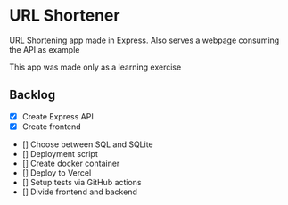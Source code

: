 # URL Shortener

URL Shortening app made in Express. Also serves a webpage consuming the API as example

This app was made only as a learning exercise

## Backlog

- [x] Create Express API
- [x] Create frontend
- [] Choose between SQL and SQLite
- [] Deployment script
- [] Create docker container
- [] Deploy to Vercel
- [] Setup tests via GitHub actions
- [] Divide frontend and backend
